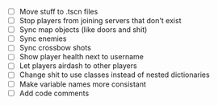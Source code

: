 - [ ] Move stuff to .tscn files
- [ ] Stop players from joining servers that don't exist
- [ ] Sync map objects (like doors and shit)
- [ ] Sync enemies
- [ ] Sync crossbow shots
- [ ] Show player health next to username
- [ ] Let players airdash to other players
- [ ] Change shit to use classes instead of nested dictionaries
- [ ] Make variable names more consistant
- [ ] Add code comments